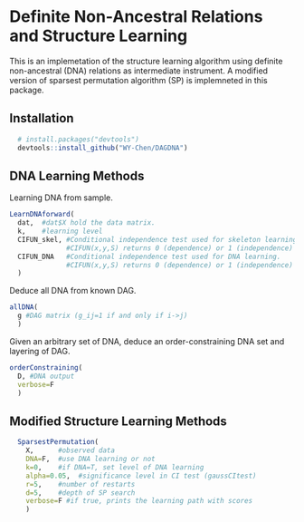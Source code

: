 # Definite Non-Ancestral Relations and Structure Learning
This is an implemetation of the structure learning algorithm using definite non-ancestral (DNA) relations as intermediate instrument. A modified version of sparsest permutation algorithm (SP) is implemneted in this package. 

## Installation
```R
  # install.packages("devtools")
  devtools::install_github("WY-Chen/DAGDNA")
  ```

## DNA Learning Methods
Learning DNA from sample.
```R
LearnDNAforward(
  dat,  #dat$X hold the data matrix. 
  k,    #learning level
  CIFUN_skel, #Conditional independence test used for skeleton learning. 
              #CIFUN(x,y,S) returns 0 (dependence) or 1 (independence)
  CIFUN_DNA   #Conditional independence test used for DNA learning. 
              #CIFUN(x,y,S) returns 0 (dependence) or 1 (independence)
  )
```
Deduce all DNA from known DAG.
```R
allDNA(
  g #DAG matrix (g_ij=1 if and only if i->j)
  )
```
Given an arbitrary set of DNA, deduce an order-constraining DNA set and layering of DAG.
```R
orderConstraining(
  D, #DNA output
  verbose=F
  )
```

## Modified Structure Learning Methods

```R
  SparsestPermutation(
    X,      #observed data
    DNA=F,  #use DNA learning or not
    k=0,    #if DNA=T, set level of DNA learning
    alpha=0.05,  #significance level in CI test (gaussCItest)
    r=5,    #number of restarts
    d=5,    #depth of SP search
    verbose=F #if true, prints the learning path with scores
    )
  ```
